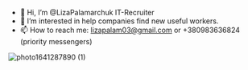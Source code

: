 - 👋 Hi, I’m @LizaPalamarchuk IT-Recruiter
- 👀 I’m interested in help companies find new useful workers.
- 📫 How to reach me: lizapalam03@gmail.com or +380983636824 (priority messengers)
<!---
LizaPalamarchuk/LizaPalamarchuk is a ✨ special ✨ repository because its `README.md` (this file) appears on your GitHub profile.
You can click the Preview link to take a look at your changes.
--->
![photo1641287890 (1)](https://user-images.githubusercontent.com/113020781/188848941-b42b3e1d-0f17-4057-93e5-fb64909ae94a.jpeg)

